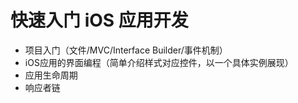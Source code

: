 # 快速入门 iOS 应用开发

- 项目入门（文件/MVC/Interface Builder/事件机制）
- iOS应用的界面编程（简单介绍样式对应控件，以一个具体实例展现）
- 应用生命周期
- 响应者链